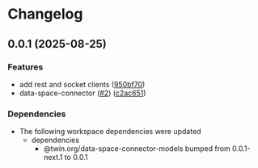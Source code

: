 # Changelog

## 0.0.1 (2025-08-25)


### Features

* add rest and socket clients ([950bf70](https://github.com/twinfoundation/data-space-connector/commit/950bf705e6df4e709bbbe58e93968510067b9ddc))
* data-space-connector ([#2](https://github.com/twinfoundation/data-space-connector/issues/2)) ([c2ac651](https://github.com/twinfoundation/data-space-connector/commit/c2ac651ceb6f35e46bd5eac97ac648bb1ee9dc0c))


### Dependencies

* The following workspace dependencies were updated
  * dependencies
    * @twin.org/data-space-connector-models bumped from 0.0.1-next.1 to 0.0.1
